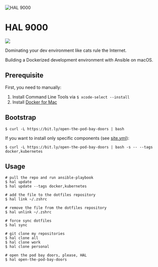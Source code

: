 ![HAL 9000](https://raw.githubusercontent.com/vinta/HAL-9000/master/assets/HAL_9000.jpg "HAL 9000")

# HAL 9000

[![](https://img.shields.io/badge/made%20with-%e2%9d%a4-ff69b4.svg?style=flat-square)](https://vinta.ws/code/)

Dominating your dev environment like cats rule the Internet.

Building a Dockerized development environment with Ansible on macOS.

## Prerequisite

First, you need to manually:

1. Install Command Line Tools via `$ xcode-select --install`
2. Install [Docker for Mac](https://docs.docker.com/docker-for-mac/install/)

## Bootstrap

```console
$ curl -L https://bit.ly/open-the-pod-bay-doors | bash
```

If you want to install only specific components (see [site.yml](https://github.com/vinta/HAL-9000/blob/master/playbooks/site.yml)):

```console
$ curl -L https://bit.ly/open-the-pod-bay-doors | bash -s -- --tags docker,kubernetes
```

## Usage

```console
# pull the repo and run ansible-playbook
$ hal update
$ hal update --tags docker,kubernetes

# add the file to the dotfiles repository
$ hal link ~/.zshrc

# remove the file from the dotfiles repository
$ hal unlink ~/.zshrc

# force sync dotfiles
$ hal sync

# git clone my repositories
$ hal clone all
$ hal clone work
$ hal clone personal

# open the pod bay doors, please, HAL
$ hal open-the-pod-bay-doors
```
